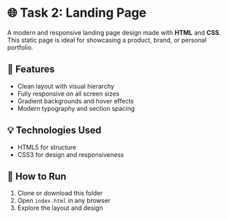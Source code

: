 # 🌐 Task 2: Landing Page

A modern and responsive landing page design made with **HTML** and **CSS**. This static page is ideal for showcasing a product, brand, or personal portfolio.

## 📌 Features
- Clean layout with visual hierarchy
- Fully responsive on all screen sizes
- Gradient backgrounds and hover effects
- Modern typography and section spacing

## 💡 Technologies Used
- HTML5 for structure
- CSS3 for design and responsiveness

## 🚀 How to Run
1. Clone or download this folder  
2. Open `index.html` in any browser  
3. Explore the layout and design
